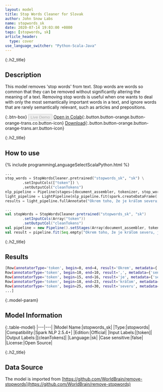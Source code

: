 ```yaml
---
layout: model
title: Stop Words Cleaner for Slovak
author: John Snow Labs
name: stopwords_sk
date: 2020-07-14 19:03:00 +0800
tags: [stopwords, sk]
article_header:
  type: cover
use_language_switcher: "Python-Scala-Java"
---
```


{:.h2_title}
## Description
This model removes 'stop words' from text. Stop words are words so common that they can be removed without significantly altering the meaning of a text. Removing stop words is useful when one wants to deal with only the most semantically important words in a text, and ignore words that are rarely semantically relevant, such as articles and prepositions.

{:.btn-box}
<button class="button button-orange" disabled>Live Demo</button>
[Open in Colab](https://colab.research.google.com/github/JohnSnowLabs/spark-nlp-workshop/blob/b2eb08610dd49d5b15077cc499a94b4ec1e8b861/jupyter/annotation/english/stop-words/StopWordsCleaner.ipynb){:.button.button-orange.button-orange-trans.co.button-icon}
[Download](https://s3.amazonaws.com/auxdata.johnsnowlabs.com/public/models/stopwords_sk_sk_2.5.4_2.4_1594742441462.zip){:.button.button-orange.button-orange-trans.arr.button-icon}

{:.h2_title}
## How to use

<div class="tabs-box" markdown="1">

{% include programmingLanguageSelectScalaPython.html %}

```python
...
stop_words = StopWordsCleaner.pretrained("stopwords_sk", "sk") \
        .setInputCols(["token"]) \
        .setOutputCol("cleanTokens")
nlp_pipeline = Pipeline(stages=[document_assembler, tokenizer, stop_words])
light_pipeline = LightPipeline(nlp_pipeline.fit(spark.createDataFrame([['']]).toDF("text")))
results = light_pipeline.fullAnnotate("Okrem toho, že je kráľom severu, je John Snow anglickým lekárom a lídrom vo vývoji anestézie a lekárskej hygieny.")
```

```scala
...
val stopWords = StopWordsCleaner.pretrained("stopwords_sk", "sk")
        .setInputCols(Array("token"))
        .setOutputCol("cleanTokens")
val pipeline = new Pipeline().setStages(Array(document_assembler, tokenizer, stopWords))
val result = pipeline.fit(Seq.empty["Okrem toho, že je kráľom severu, je John Snow anglickým lekárom a lídrom vo vývoji anestézie a lekárskej hygieny."].toDS.toDF("text")).transform(data)
```

{:.h2_title}
## Results

```bash
[Row(annotatorType='token', begin=0, end=4, result='Okrem', metadata={'sentence': '0'}),
Row(annotatorType='token', begin=10, end=10, result=',', metadata={'sentence': '0'}),
Row(annotatorType='token', begin=15, end=16, result='je', metadata={'sentence': '0'}),
Row(annotatorType='token', begin=18, end=23, result='kráľom', metadata={'sentence': '0'}),
Row(annotatorType='token', begin=25, end=30, result='severu', metadata={'sentence': '0'}),
...]
```

{:.model-param}
## Model Information

{:.table-model}
|---|---|
|Model Name:|stopwords_sk|
|Type:|stopwords|
|Compatibility:|Spark NLP 2.5.4+|
|Edition:|Official|
|Input Labels:|[token]|
|Output Labels:|[cleanTokens]|
|Language:|sk|
|Case sensitive:|false|
|License:|Open Source|

{:.h2_title}
## Data Source
The model is imported from [https://github.com/WorldBrain/remove-stopwords](https://github.com/WorldBrain/remove-stopwords)